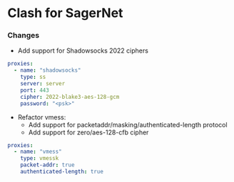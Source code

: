 # Clash for SagerNet

### Changes

* Add support for Shadowsocks 2022 ciphers

```yaml
proxies:
  - name: "shadowsocks"
    type: ss
    server: server
    port: 443
    cipher: 2022-blake3-aes-128-gcm
    password: "<psk>"
```

* Refactor vmess:
    - Add support for packetaddr/masking/authenticated-length protocol
    - Add support for zero/aes-128-cfb cipher

```yaml
proxies:
  - name: "vmess"
    type: vmessk
    packet-addr: true
    authenticated-length: true
```